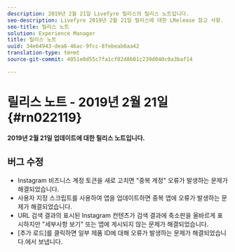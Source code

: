 ```yaml
---
description: 2019년 2월 21일 Livefyre 릴리스의 릴리스 노트입니다.
seo-description: Livefyre 2019년 2월 21일 릴리스에 대한 LRelease 참고 사항.
seo-title: 릴리스 노트
solution: Experience Manager
title: 릴리스 노트
uuid: 34e64943-dea6-46ac-9fcc-8febeab6aa42
translation-type: tm+mt
source-git-commit: 4051e0d55c7fa1cf02d8b01c239d040c0a3baf14

---
```



# 릴리스 노트 - 2019년 2월 21일 {#rn022119}

**2019년 2월 21일 업데이트에 대한 릴리스 노트입니다.**


## 버그 수정

* Instagram 비즈니스 계정 토큰을 새로 고치면 "중복 계정" 오류가 발생하는 문제가 해결되었습니다.
* 사용자 지정 스크립트를 사용하여 앱을 업데이트하면 중복 앱에 오류가 발생하는 문제가 해결되었습니다.
* URL 검색 결과의 표시된 Instagram 컨텐츠가 검색 결과에 축소판을 올바르게 표시하지만 "세부사항 보기" 또는 앱에 게시되지 않는 문제가 해결되었습니다.
* [추가 로드]를 클릭하면 일부 제품 ID에 대해 오류가 발생하는 문제가 해결되었습니다.에서 보냅니다.